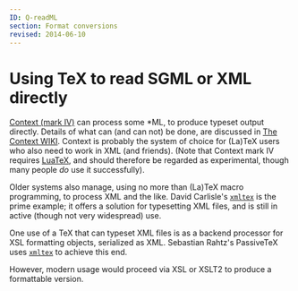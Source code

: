 ```yaml
---
ID: Q-readML
section: Format conversions
revised: 2014-06-10
---
```

# Using TeX to read SGML or XML directly

[Context (mark IV)](FAQ-context.md) can process some
*ML, to produce typeset output directly.  Details of what can
(and can not) be done, are discussed in 
[The Context WIKI](http://wiki.contextgarden.net/XML).
Context is probably the system of choice for (La)TeX users who
also need to work in XML (and friends).  (Note that Context
mark&nbsp;IV requires [LuaTeX](FAQ-luatex.md), and should
therefore be regarded as experimental, though many people _do_
use it successfully).

Older systems also manage, using no more than (La)TeX macro
programming, to process XML and the like.  David Carlisle's
[`xmltex`](https://ctan.org/pkg/xmltex) is the prime example; it offers a solution
for typesetting XML files, and is still in active (though not
very widespread) use.

One use of a TeX that can typeset XML files is as a backend
processor for XSL formatting objects, serialized as XML.
Sebastian Rahtz's PassiveTeX uses [`xmltex`](https://ctan.org/pkg/xmltex) to
achieve this end.

However, modern usage would proceed via XSL or XSLT2 to
produce a formattable version.

